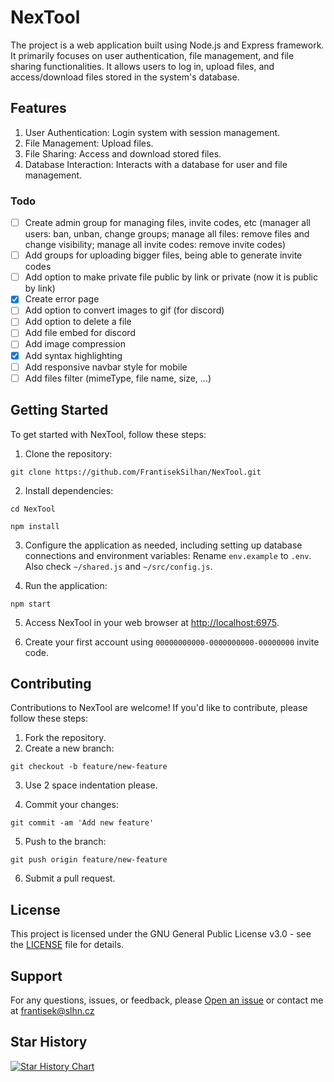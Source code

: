 # NexTool

The project is a web application built using Node.js and Express framework. It primarily focuses on user authentication, file management, and file sharing functionalities. It allows users to log in, upload files, and access/download files stored in the system's database.

## Features

1. User Authentication: Login system with session management.
2. File Management: Upload files.
3. File Sharing: Access and download stored files.
4. Database Interaction: Interacts with a database for user and file management.

### Todo

- [ ] Create admin group for managing files, invite codes, etc (manager all users: ban, unban, change groups; manage all files: remove files and change visibility; manage all invite codes: remove invite codes)
- [ ] Add groups for uploading bigger files, being able to generate invite codes
- [ ] Add option to make private file public by link or private (now it is public by link)
- [x] Create error page
- [ ] Add option to convert images to gif (for discord)
- [ ] Add option to delete a file
- [ ] Add file embed for discord
- [ ] Add image compression
- [x] Add syntax highlighting
- [ ] Add responsive navbar style for mobile
- [ ] Add files filter (mimeType, file name, size, ...)

## Getting Started

To get started with NexTool, follow these steps:

1. Clone the repository:

```
git clone https://github.com/FrantisekSilhan/NexTool.git
```

2. Install dependencies:

```
cd NexTool
```

```
npm install
```

3. Configure the application as needed, including setting up database connections and environment variables: Rename `env.example` to `.env`. Also check `~/shared.js` and `~/src/config.js`.

4. Run the application:

```
npm start
```

5. Access NexTool in your web browser at [http://localhost:6975](http://localhost:6975).

6. Create your first account using `00000000000-0000000000-00000000` invite code.

## Contributing

Contributions to NexTool are welcome! If you'd like to contribute, please follow these steps:

1. Fork the repository.
2. Create a new branch:

```
git checkout -b feature/new-feature
```

3. Use 2 space indentation please.

4. Commit your changes:

```
git commit -am 'Add new feature'
```

5. Push to the branch:

```
git push origin feature/new-feature
```

6. Submit a pull request.

## License

This project is licensed under the GNU General Public License v3.0 - see the [LICENSE](LICENSE) file for details.

## Support

For any questions, issues, or feedback, please [Open an issue](https://github.com/FrantisekSilhan/NexTool/issues) or contact me at frantisek@slhn.cz

## Star History

[![Star History Chart](https://api.star-history.com/svg?repos=FrantisekSilhan/NexTool&type=Date)](https://star-history.com/#FrantisekSilhan/NexTool)
